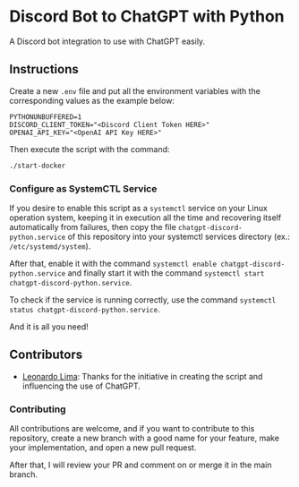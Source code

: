 # Discord Bot to ChatGPT with Python

A Discord bot integration to use with ChatGPT easily.

## Instructions

Create a new `.env` file and put all the environment variables with the corresponding values as the example below:

```dotenv
PYTHONUNBUFFERED=1
DISCORD_CLIENT_TOKEN="<Discord Client Token HERE>"
OPENAI_API_KEY="<OpenAI API Key HERE>"
```

Then execute the script with the command:

```bash
./start-docker
```

### Configure as SystemCTL Service

If you desire to enable this script as a `systemctl` service on your Linux operation system, keeping it in execution all the time and recovering itself automatically from failures, then copy the file `chatgpt-discord-python.service` of this repository into your systemctl services directory (ex.: `/etc/systemd/system`).

After that, enable it with the command `systemctl enable chatgpt-discord-python.service` and finally start it with the command `systemctl start chatgpt-discord-python.service`.

To check if the service is running correctly, use the command `systemctl status chatgpt-discord-python.service`.

And it is all you need!

## Contributors

* [Leonardo Lima](https://github.com/leop25): Thanks for the initiative in creating the script and influencing the use of ChatGPT.

### Contributing

All contributions are welcome, and if you want to contribute to this repository, create a new branch with a good name for your feature, make your implementation, and open a new pull request.

After that, I will review your PR and comment on or merge it in the main branch.
